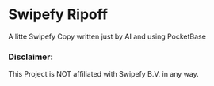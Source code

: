 # Swipefy Ripoff
A litte Swipefy Copy written just by AI and using PocketBase
### Disclaimer:
This Project is NOT affiliated with Swipefy B.V. in any way.
